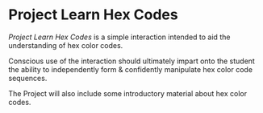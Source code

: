 Project Learn Hex Codes 
======================= 

*Project Learn Hex Codes* is a simple interaction intended to aid the understanding of hex color codes. 

Conscious use of the interaction should ultimately impart onto the student the ability to independently form & confidently manipulate hex color code sequences. 

The Project will also include some introductory material about hex color codes.
